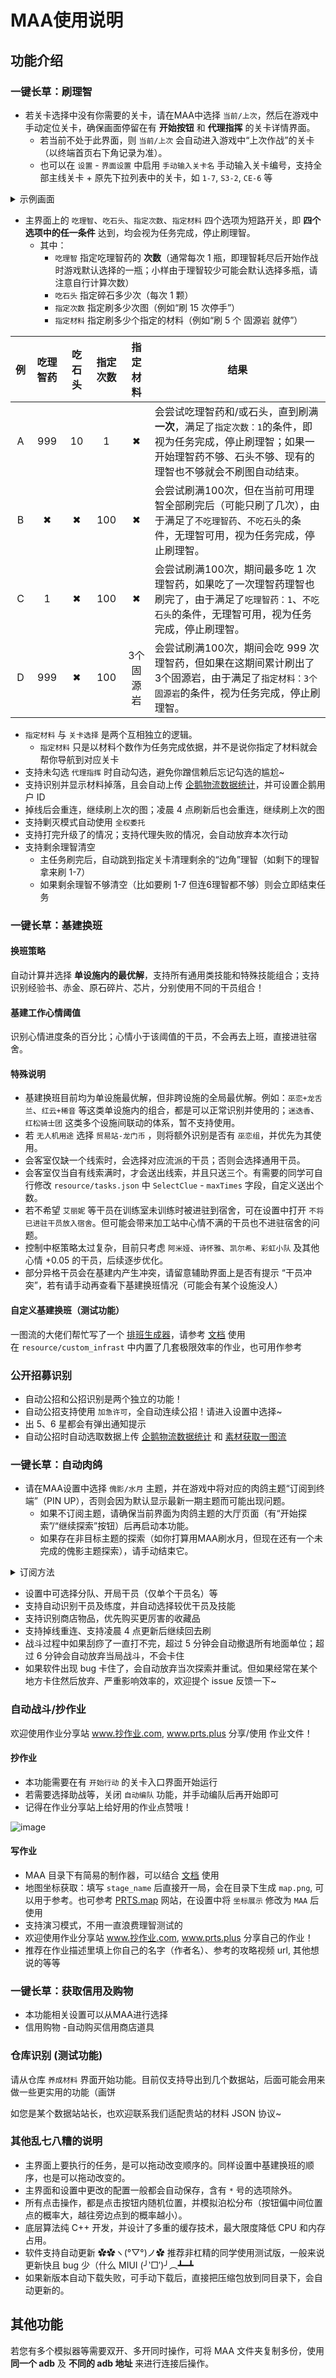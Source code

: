 # MAA使用说明

## 功能介绍

### 一键长草：刷理智

- 若关卡选择中没有你需要的关卡，请在MAA中选择 `当前/上次`，然后在游戏中手动定位关卡，确保画面停留在有 **开始按钮** 和 **代理指挥** 的关卡详情界面。
  - 若当前不处于此界面，则 `当前/上次` 会自动进入游戏中“上次作战”的关卡（以终端首页右下角记录为准）。
  - 也可以在 `设置` - `界面设置` 中启用 `手动输入关卡名` 手动输入关卡编号，支持全部主线关卡 + 原先下拉列表中的关卡，如 `1-7`, `S3-2`, `CE-6` 等
<details><summary>示例画面</summary>

![示例画面](https://user-images.githubusercontent.com/5153875/196309375-73a93b83-e59b-441c-913f-122d4a9fc46c.png)

</details>

- 主界面上的 `吃理智`、`吃石头`、`指定次数`、`指定材料` 四个选项为短路开关，即 **四个选项中的任一条件** 达到，均会视为任务完成，停止刷理智。
  - 其中：
    - `吃理智` 指定吃理智药的 **次数**（通常每次 1 瓶，即理智耗尽后开始作战时游戏默认选择的一瓶；小样由于理智较少可能会默认选择多瓶，请注意自行计算次数）
    - `吃石头` 指定碎石多少次（每次 1 颗）
    - `指定次数` 指定刷多少次图（例如“刷 15 次停手”）
    - `指定材料` 指定刷多少个指定的材料（例如“刷 5 个 固源岩 就停”）

| 例 | 吃理智药 | 吃石头 | 指定次数 |  指定材料 | 结果                                                                                                                                          |
|:--:|:--------:|:------:|:--------:|:---------:|-----------------------------------------------------------------------------------------------------------------------------------------------|
|  A |    999   |   10   |     1    |     ✖     | 会尝试吃理智药和/或石头，直到刷满 **一次**，满足了`指定次数：1`的条件，即视为任务完成，停止刷理智；如果一开始理智药不够、石头不够、现有的理智也不够就会不刷图自动结束。                                                                    |
|  B |     ✖    |    ✖   |    100   |     ✖     | 会尝试刷满100次，但在当前可用理智全部刷完后（可能只刷了几次），由于满足了`不吃理智药`、`不吃石头`的条件，无理智可用，视为任务完成，停止刷理智。           |
|  C |     1    |    ✖   |    100   |     ✖     | 会尝试刷满100次，期间最多吃 1 次理智药，如果吃了一次理智药理智也刷完了，由于满足了`吃理智药：1`、`不吃石头`的条件，无理智可用，视为任务完成，停止刷理智。 |
|  D |    999   |    ✖   |    100   | 3个固源岩 | 会尝试刷满100次，期间会吃 999 次理智药，但如果在这期间累计刷出了3个固源岩，由于满足了`指定材料：3个固源岩`的条件，视为任务完成，停止刷理智。                             |
- `指定材料` 与 `关卡选择` 是两个互相独立的逻辑。
  - `指定材料` 只是以材料个数作为任务完成依据，并不是说你指定了材料就会帮你导航到对应关卡
- 支持未勾选 `代理指挥` 时自动勾选，避免你蹭信赖后忘记勾选的尴尬~
- 支持识别并显示材料掉落，且会自动上传 [企鹅物流数据统计](https://penguin-stats.cn/)，并可设置企鹅用户 ID
- 掉线后会重连，继续刷上次的图；凌晨 4 点刷新后也会重连，继续刷上次的图
- 支持剿灭模式自动使用 `全权委托`
- 支持打完升级了的情况；支持代理失败的情况，会自动放弃本次行动
- 支持剩余理智清空
  - 主任务刷完后，自动跳到指定关卡清理剩余的“边角”理智（如剩下的理智拿来刷 1-7）
  - 如果剩余理智不够清空（比如要刷 1-7 但连6理智都不够）则会立即结束任务

### 一键长草：基建换班

#### 换班策略

自动计算并选择 **单设施内的最优解**，支持所有通用类技能和特殊技能组合；支持识别经验书、赤金、原石碎片、芯片，分别使用不同的干员组合！

#### 基建工作心情阈值

识别心情进度条的百分比；心情小于该阈值的干员，不会再去上班，直接进驻宿舍。

#### 特殊说明

- 基建换班目前均为单设施最优解，但非跨设施的全局最优解。例如：`巫恋+龙舌兰`、`红云+稀音` 等这类单设施内的组合，都是可以正常识别并使用的；`迷迭香`、`红松骑士团` 这类多个设施间联动的体系，暂不支持使用。
- 若 `无人机用途` 选择 `贸易站-龙门币` ，则将额外识别是否有 `巫恋组`，并优先为其使用。
- 会客室仅缺一个线索时，会选择对应流派的干员；否则会选择通用干员。
- 会客室仅当自有线索满时，才会送出线索，并且只送三个。有需要的同学可自行修改 `resource/tasks.json` 中 `SelectClue` - `maxTimes` 字段，自定义送出个数。
- 若不希望 `艾丽妮` 等干员在训练室未训练时被进驻到宿舍，可在设置中打开 `不将已进驻干员放入宿舍`。但可能会带来加工站中心情不满的干员也不进驻宿舍的问题。
- 控制中枢策略太过复杂，目前只考虑 `阿米娅`、`诗怀雅`、`凯尔希`、`彩虹小队` 及其他心情 +0.05 的干员，后续逐步优化。
- 部分异格干员会在基建内产生冲突，请留意辅助界面上是否有提示 “干员冲突”，若有请手动再查看下基建换班情况（可能会有某个设施没人）

#### 自定义基建换班（测试功能）

一图流的大佬们帮忙写了一个 [排班生成器](https://yituliu.site/riicCal/)，请参考 [文档](3.6-基建排班协议.md) 使用  
在 `resource/custom_infrast` 中内置了几套极限效率的作业，也可用作参考

### 公开招募识别

- 自动公招和公招识别是两个独立的功能！
- 自动公招支持使用 `加急许可`，全自动连续公招！请进入设置中选择~
- 出 5、6 星都会有弹出通知提示
- 自动公招时自动选取数据上传 [企鹅物流数据统计](https://penguin-stats.cn/) 和 [素材获取一图流](https://yituliu.site/)

### 一键长草：自动肉鸽

- 请在MAA设置中选择 `傀影/水月` 主题，并在游戏中将对应的肉鸽主题“订阅到终端”（PIN UP），否则会因为默认显示最新一期主题而可能出现问题。
  - 如果不订阅主题，请确保当前界面为肉鸽主题的大厅页面（有“开始探索”/“继续探索”按钮）后再启动本功能。
  - 如果存在非目标主题的探索（如你打算用MAA刷水月，但现在还有一个未完成的傀影主题探索），请手动结束它。
<details><summary>订阅方法</summary>

![订阅方法](https://user-images.githubusercontent.com/5153875/196175536-4df46097-dde7-48e2-9c8d-ca4b5c12a3ee.png)

</details>

- 设置中可选择分队、开局干员（仅单个干员名）等
- 支持自动识别干员及练度，并自动选择较优干员及技能
- 支持识别商店物品，优先购买更厉害的收藏品
- 支持掉线重连、支持凌晨 4 点更新后继续回去刷
- 战斗过程中如果刮痧了一直打不完，超过 5 分钟会自动撤退所有地面单位；超过 6 分钟会自动放弃当局战斗，不会卡住
- 如果软件出现 bug 卡住了，会自动放弃当次探索并重试。但如果经常在某个地方卡住然后放弃、严重影响效率的，欢迎提个 issue 反馈一下~

### 自动战斗/抄作业

欢迎使用作业分享站 www.抄作业.com, www.prts.plus 分享/使用 作业文件！

#### 抄作业

- 本功能需要在有 `开始行动` 的关卡入口界面开始运行
- 若需要选择助战等，关闭 `自动编队` 功能，并手动编队后再开始即可
- 记得在作业分享站上给好用的作业点赞哦！

![image](https://user-images.githubusercontent.com/18511905/189662951-5f9d6d88-3c23-49b3-a58f-c35388b2d5d7.png)

#### 写作业

- MAA 目录下有简易的制作器，可以结合 [文档](3.3-战斗流程协议.md) 使用
- 地图坐标获取：填写 `stage_name` 后直接开一局，会在目录下生成 `map.png`, 可以用于参考。也可参考 [PRTS.map](https://map.ark-nights.com/) 网站，在设置中将 `坐标展示` 修改为 `MAA` 后使用
- 支持演习模式，不用一直浪费理智测试的
- 欢迎使用作业分享站 www.抄作业.com, www.prts.plus 分享自己的作业！
- 推荐在作业描述里填上你自己的名字（作者名）、参考的攻略视频 url, 其他想说的等等

### 一键长草：获取信用及购物
- 本功能相关设置可以从MAA进行选择
- 信用购物
 -自动购买信用商店道具
 

### 仓库识别 (测试功能)

请从仓库 `养成材料` 界面开始功能。目前仅支持导出到几个数据站，后面可能会用来做一些更实用的功能（画饼

如您是某个数据站站长，也欢迎联系我们适配贵站的材料 JSON 协议~

### 其他乱七八糟的说明

- 主界面上要执行的任务，是可以拖动改变顺序的。同样设置中基建换班的顺序，也是可以拖动改变的。
- 主界面和设置中更改的配置一般都会自动保存，含有 `*` 号的选项除外。
- 所有点击操作，都是点击按钮内随机位置，并模拟泊松分布（按钮偏中间位置点的概率大，越往旁边点到的概率越小）。
- 底层算法纯 C++ 开发，并设计了多重的缓存技术，最大限度降低 CPU 和内存占用。
- 软件支持自动更新 ✿✿ヽ(°▽°)ノ✿ 推荐非杠精的同学使用测试版，一般来说更新快且 bug 少（什么 MIUI (╯‵□′)╯︵┻━┻
- 如果新版本自动下载失败，可手动下载后，直接把压缩包放到同目录下，会自动更新的。

## 其他功能

若您有多个模拟器等需要双开、多开同时操作，可将 MAA 文件夹复制多份，使用 **同一个 adb** 及 **不同的 adb 地址** 来进行连接后操作。
